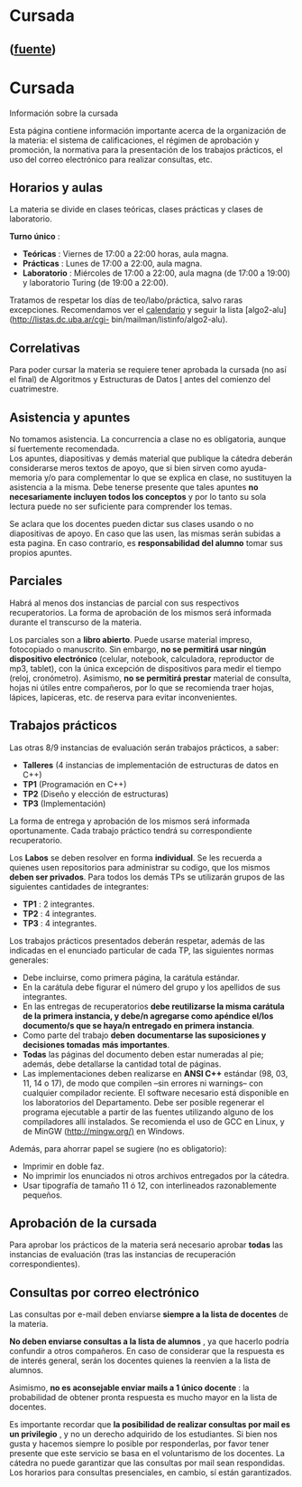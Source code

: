# Cursada
([fuente](https://campus.exactas.uba.ar/course/view.php?id=990&section=3))
---
# Cursada

Información sobre la cursada

Esta página contiene información importante acerca de la organización de la
materia: el sistema de calificaciones, el régimen de aprobación y promoción,
la normativa para la presentación de los trabajos prácticos, el uso del correo
electrónico para realizar consultas, etc.

## Horarios y aulas

La materia se divide en clases teóricas, clases prácticas y clases de
laboratorio.

**Turno único** :

  - **Teóricas** : Viernes de 17:00 a 22:00 horas, aula magna.
  - **Prácticas** : Lunes de 17:00 a 22:00, aula magna.
  - **Laboratorio** : Miércoles de 17:00 a 22:00, aula magna (de 17:00 a 19:00) y laboratorio Turing (de 19:00 a 22:00).

Tratamos de respetar los días de teo/labo/práctica, salvo raras excepciones.
Recomendamos ver el
[calendario](https://www.dc.uba.ar/materias/aed2/2017/actual/calendario
"Calendario") y seguir la lista [algo2-alu](http://listas.dc.uba.ar/cgi-
bin/mailman/listinfo/algo2-alu).

## Correlativas

Para poder cursar la materia se requiere tener aprobada la cursada (no así el
final) de Algoritmos y Estructuras de Datos
[I](https://www.dc.uba.ar/materias/aed2/aed1) antes del comienzo del
cuatrimestre.

## Asistencia y apuntes

No tomamos asistencia. La concurrencia a clase no es obligatoria, aunque sí
fuertemente recomendada.  
Los apuntes, diapositivas y demás material que publique la cátedra deberán
considerarse meros textos de apoyo, que si bien sirven como ayuda-memoria y/o
para complementar lo que se explica en clase, no sustituyen la asistencia a la
misma. Debe tenerse presente que tales apuntes **no necesariamente incluyen
todos los conceptos** y por lo tanto su sola lectura puede no ser suficiente
para comprender los temas.

Se aclara que los docentes pueden dictar sus clases usando o no diapositivas
de apoyo. En caso que las usen, las mismas serán subidas a esta pagina. En
caso contrario, es **responsabilidad del alumno** tomar sus propios apuntes.

## Parciales

Habrá al menos dos instancias de parcial con sus respectivos recuperatorios.
La forma de aprobación de los mismos será informada durante el transcurso de
la materia.

Los parciales son a **libro abierto**. Puede usarse material impreso,
fotocopiado o manuscrito. Sin embargo, **no se permitirá usar ningún
dispositivo electrónico** (celular, notebook, calculadora, reproductor de mp3,
tablet), con la única excepción de dispositivos para medir el tiempo (reloj,
cronómetro). Asimismo, **no se permitirá prestar** material de consulta, hojas
ni útiles entre compañeros, por lo que se recomienda traer hojas, lápices,
lapiceras, etc. de reserva para evitar inconvenientes.

## Trabajos prácticos

Las otras 8/9 instancias de evaluación serán trabajos prácticos, a saber:

  - **Talleres** (4 instancias de implementación de estructuras de datos en C++)
  - **TP1** (Programación en C++)
  - **TP2** (Diseño y elección de estructuras)
  - **TP3** (Implementación)

La forma de entrega y aprobación de los mismos será informada oportunamente.
Cada trabajo práctico tendrá su correspondiente recuperatorio.

Los **Labos** se deben resolver en forma **individual**. Se les recuerda a
quienes usen repositorios para administrar su codigo, que los mismos **deben
ser privados**. Para todos los demás TPs se utilizarán grupos de las
siguientes cantidades de integrantes:

  - **TP1** : 2 integrantes.
  - **TP2** : 4 integrantes.
  - **TP3** : 4 integrantes.

Los trabajos prácticos presentados deberán respetar, además de las indicadas
en el enunciado particular de cada TP, las siguientes normas generales:

  - Debe incluirse, como primera página, la carátula estándar.
  - En la carátula debe figurar el número del grupo y los apellidos de sus integrantes.
  - En las entregas de recuperatorios **debe reutilizarse la misma carátula de la primera instancia, y debe/n agregarse como apéndice el/los documento/s que se haya/n entregado en primera instancia**.
  - Como parte del trabajo **deben** **documentarse las suposiciones y decisiones tomadas** **más importantes**.
  - **Todas** las páginas del documento deben estar numeradas al pie; además, debe detallarse la cantidad total de páginas.
  - Las implementaciones deben realizarse en **ANSI C++** estándar (98, 03, 11, 14 o 17), de modo que compilen –sin errores ni warnings– con cualquier compilador reciente. El software necesario está disponible en los laboratorios del Departamento. Debe ser posible regenerar el programa ejecutable a partir de las fuentes utilizando alguno de los compiladores allí instalados. Se recomienda el uso de GCC en Linux, y de MinGW (<http://mingw.org/)> en Windows.

Además, para ahorrar papel se sugiere (no es obligatorio):

  - Imprimir en doble faz.
  - No imprimir los enunciados ni otros archivos entregados por la cátedra.
  - Usar tipografía de tamaño 11 ó 12, con interlineados razonablemente pequeños. 

## Aprobación de la cursada

Para aprobar los prácticos de la materia será necesario aprobar **todas** las
instancias de evaluación (tras las instancias de recuperación
correspondientes).

## Consultas por correo electrónico

Las consultas por e-mail deben enviarse **siempre a la lista de docentes** de
la materia.

**No deben enviarse consultas a la lista de alumnos** , ya que hacerlo podría
confundir a otros compañeros. En caso de considerar que la respuesta es de
interés general, serán los docentes quienes la reenvíen a la lista de alumnos.

Asimismo, **no es aconsejable enviar mails a 1 único docente** : la
probabilidad de obtener pronta respuesta es mucho mayor en la lista de
docentes.

Es importante recordar que **la posibilidad de realizar consultas por mail es
un privilegio** , y no un derecho adquirido de los estudiantes. Si bien nos
gusta y hacemos siempre lo posible por responderlas, por favor tener presente
que este servicio se basa en el voluntarismo de los docentes. La cátedra no
puede garantizar que las consultas por mail sean respondidas. Los horarios
para consultas presenciales, en cambio, sí están garantizados.

